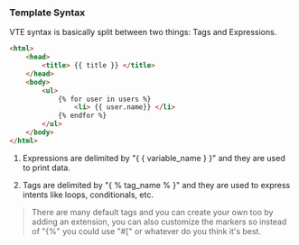 ### Template Syntax

VTE syntax is basically split between two things: Tags and Expressions.

```html
<html>
    <head>
        <title> {{ title }} </title>
    </head>
    <body>
        <ul>
            {% for user in users %}
                <li> {{ user.name}} </li>
            {% endfor %}
        </ul>
    </body>
</html>
```

1) Expressions are delimited by "{ { variable_name } }" and they are used to print data.

2) Tags are delimited by "{ % tag_name % }" and they are used to express intents like loops, conditionals, etc.

> There are many default tags and you can create your own too
by adding an extension, you can also customize the markers so instead of
"{%" you could use "#[" or whatever do you think it's best.
